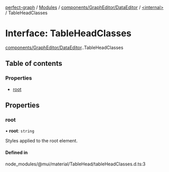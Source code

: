 [perfect-graph](../README.md) / [Modules](../modules.md) / [components/GraphEditor/DataEditor](../modules/components_GraphEditor_DataEditor.md) / [<internal\>](../modules/components_GraphEditor_DataEditor._internal_.md) / TableHeadClasses

# Interface: TableHeadClasses

[components/GraphEditor/DataEditor](../modules/components_GraphEditor_DataEditor.md).[<internal>](../modules/components_GraphEditor_DataEditor._internal_.md).TableHeadClasses

## Table of contents

### Properties

- [root](components_GraphEditor_DataEditor._internal_.TableHeadClasses.md#root)

## Properties

### root

• **root**: `string`

Styles applied to the root element.

#### Defined in

node_modules/@mui/material/TableHead/tableHeadClasses.d.ts:3
